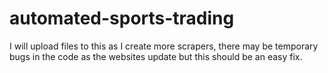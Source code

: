 # automated-sports-trading

I will upload files to this as I create more scrapers, there may be temporary bugs in the code as the websites update but this should be an easy fix.
